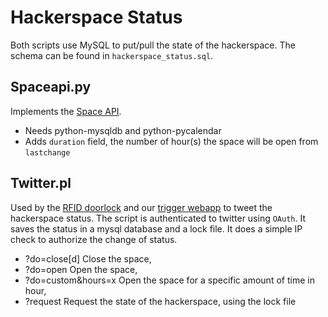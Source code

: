 Hackerspace Status
==================

Both scripts use MySQL to put/pull the state of the hackerspace.
The schema can be found in `hackerspace_status.sql`.

Spaceapi.py
-----------
Implements the [Space API](http://spaceapi.net).
- Needs python-mysqldb and python-pycalendar
- Adds `duration` field, the number of hour(s) the space will be open from `lastchange`

Twitter.pl
----------
Used by the [RFID doorlock](https://fixme.ch/wiki/RFID_Doorlock) and our 
[trigger webapp](trigger.fixme.ch) to tweet the hackerspace status.
The script is authenticated to twitter using `OAuth`. It saves the 
status in a mysql database and a lock file. It does a simple IP check to 
authorize the change of status.

- ?do=close[d]        Close the space,
- ?do=open            Open the space,
- ?do=custom&hours=x  Open the space for a specific amount of time in hour,
- ?request            Request the state of the hackerspace, using the lock file


